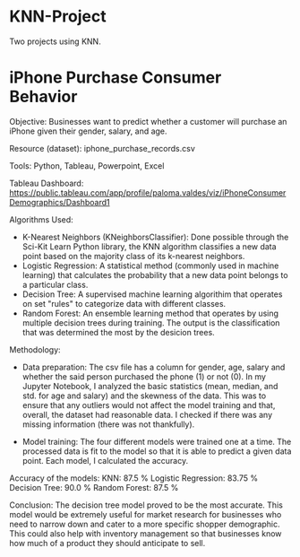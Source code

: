 # KNN-Project
Two projects using KNN.

# iPhone Purchase Consumer Behavior
 Objective: Businesses want to predict whether a customer will purchase an iPhone given their gender, salary, and age. 

 Resource (dataset): iphone_purchase_records.csv

 Tools: Python, Tableau, Powerpoint, Excel

 Tableau Dashboard: https://public.tableau.com/app/profile/paloma.valdes/viz/iPhoneConsumerDemographics/Dashboard1

 Algorithms Used:
 - K-Nearest Neighbors (KNeighborsClassifier): Done possible through the Sci-Kit Learn Python library, the KNN algorithm classifies a new data point based on the majority class of its k-nearest neighbors.
 - Logistic Regression: A statistical method (commonly used in machine learning) that calculates the probability that a new data point belongs to a particular class.
 - Decision Tree: A supervised machine learning algorithim that operates on set "rules" to categorize data with different classes. 
 - Random Forest: An ensemble learning method that operates by using multiple decision trees during training. The output is the classification that was determined the most by the desicion trees. 

 Methodology:
 - Data preparation: The csv file has a column for gender, age, salary and whether the said person purchased the phone (1) or not (0). In my Jupyter Notebook, I analyzed the basic statistics (mean, median, and std. for age and salary) and the skewness of the data. This was to ensure that any outliers would not affect the model training and that, overall, the dataset had reasonable data. I checked if there was any missing information (there was not thankfully).

 - Model training: The four different models were trained one at a time. The processed data is fit to the model so that it is able to predict a given data point. Each model, I calculated the accuracy. 

Accuracy of the models:
 KNN: 87.5 %
 Logistic Regression: 83.75 %
 Decision Tree: 90.0 %
 Random Forest: 87.5 %

 Conclusion: The decision tree model proved to be the most accurate. This model would be extremely useful for market research for businesses who need to narrow down and cater to a more specific shopper demographic. This could also help with inventory management so that businesses know how much of a product they should anticipate to sell.  

